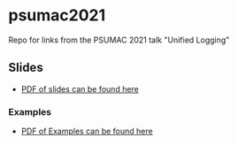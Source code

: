# psumac2021
Repo for links from the PSUMAC 2021 talk "Unified Logging"

## Slides
- [PDF of slides can be found here](https://github.com/dataJAR/psumac2021/raw/main/PSUMac%202021%20-%20Unified%20Logging%20-%201.0.0.pdf)

### Examples
- [PDF of Examples can be found here](https://github.com/dataJAR/psumac2021/raw/main/Examples.pdf)

